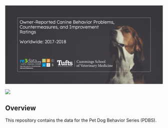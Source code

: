 <p align="center">
  <img src="assets/images/repo-card.png"
      alt="Owner-Reported Canine Behavior Problems, Countermeasures, and Improvement Ratings, World: 2017-2018"
      title="pdbs-data" />
</p>

<p align="left">
    <a href="LICENSE" alt="License">
        <img src="https://img.shields.io/github/license/iandinwoodie/pdbs-data" /></a>
</p>

## Overview

This repository contains the data for the Pet Dog Behavior Series (PDBS).
